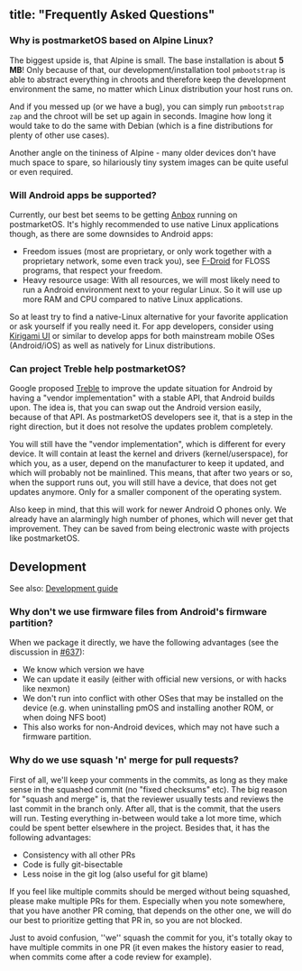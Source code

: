 title: "Frequently Asked Questions"
---

### Why is postmarketOS based on Alpine Linux?

The biggest upside is, that Alpine is small. The base installation is about **5 MB**! Only because of that, our development/installation tool <code>pmbootstrap</code> is able to abstract everything in chroots and therefore keep the development environment the same, no matter which Linux distribution your host runs on.

And if you messed up (or we have a bug), you can simply run <code>pmbootstrap zap</code> and the chroot will be set up again in seconds. Imagine how long it would take to do the same with Debian (which is a fine distributions for plenty of other use cases).

Another angle on the tininess of Alpine - many older devices don't have much space to spare, so hilariously tiny system images can be quite useful or even required.

### Will Android apps be supported?
Currently, our best bet seems to be getting [Anbox](https://wiki.postmarketos.org/wiki/Anbox) running on postmarketOS. It's highly recommended to use native Linux applications though, as there are some downsides to Android apps:

* Freedom issues (most are proprietary, or only work together with a proprietary network, some even track you), see [F-Droid](https://f-droid.org/) for FLOSS programs, that respect your freedom.
* Heavy resource usage: With all resources, we will most likely need to run a Android environment next to your regular Linux. So it will use up more RAM and CPU compared to native Linux applications.

So at least try to find a native-Linux alternative for your favorite application or ask yourself if you really need it. For app developers, consider using [Kirigami UI](https://dot.kde.org/2017/01/02/kde-releases-beta-kirigami-ui-20) or similar to develop apps for both mainstream mobile OSes (Android/iOS) as well as natively for Linux distributions.

### Can project Treble help postmarketOS?
Google proposed [Treble](https://android-developers.googleblog.com/2017/05/here-comes-treble-modular-base-for.html) to improve the update situation for Android by having a "vendor implementation" with a stable API, that Android builds upon. The idea is, that you can swap out the Android version easily, because of that API. As postmarketOS developers see it, that is a step in the right direction, but it does not resolve the updates problem completely.

You will still have the "vendor implementation", which is different for every device. It will contain at least the kernel and drivers (kernel/userspace), for which you, as a user, depend on the manufacturer to keep it updated, and which will probably not be mainlined. This means, that after two years or so, when the support runs out, you will still have a device, that does not get updates anymore. Only for a smaller component of the operating system.

Also keep in mind, that this will work for newer Android O phones only. We already have an alarmingly high number of phones, which will never get that improvement. They can be saved from being electronic waste with projects like postmarketOS.

## Development
See also: [Development guide](https://wiki.postmarketos.org/wiki/Development_guide)

### Why don't we use firmware files from Android's firmware partition?
When we package it directly, we have the following advantages (see the discussion in [#637](https://github.com/postmarketOS/pmbootstrap/issues/637)):

* We know which version we have
* We can update it easily (either with official new versions, or with hacks like nexmon)
* We don't run into conflict with other OSes that may be installed on the device (e.g. when uninstalling pmOS and installing another ROM, or when doing NFS boot)
* This also works for non-Android devices, which may not have such a firmware partition.

### Why do we use squash 'n' merge for pull requests?
First of all, we'll keep your comments in the commits, as long as they make sense in the squashed commit (no "fixed checksums" etc).
The big reason for "squash and merge" is, that the reviewer usually tests and reviews the last commit in the branch only. After all, that is the commit, that the users will run. Testing everything in-between would take a lot more time, which could be spent better elsewhere in the project. Besides that, it has the following advantages:

* Consistency with all other PRs
* Code is fully git-bisectable
* Less noise in the git log (also useful for git blame)

If you feel like multiple commits should be merged without being squashed, please make multiple PRs for them. Especially when you note somewhere, that you have another PR coming, that depends on the other one, we will do our best to prioritize getting that PR in, so you are not blocked.

Just to avoid confusion, ''we'' squash the commit for you, it's totally okay to have multiple commits in one PR (it even makes the history easier to read, when commits come after a code review for example).